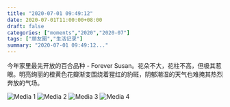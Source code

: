 ```yaml
---
title: "2020-07-01 09:49:12"
date: 2020-07-01T11:00:00+08:00
draft: false
categories: ["moments","2020","2020-07"]
tags: ["朋友圈","生活记录"]
summary: "2020-07-01 09:49:12..."
---
```


今年家里最先开放的百合品种 - Forever Susan。花朵不大，花柱不高，但极其惹眼。明亮绚丽的橙黄色花瓣渐变围绕着猩红的豹斑，阴郁潮湿的天气也难掩其热烈奔放的气场。

![Media 1](/Moments/photos/2020-07-01/202007010949120.jpg)
![Media 2](/Moments/photos/2020-07-01/202007010949121.jpg)
![Media 3](/Moments/photos/2020-07-01/202007010949122.jpg)
![Media 4](/Moments/photos/2020-07-01/202007010949123.jpg)

